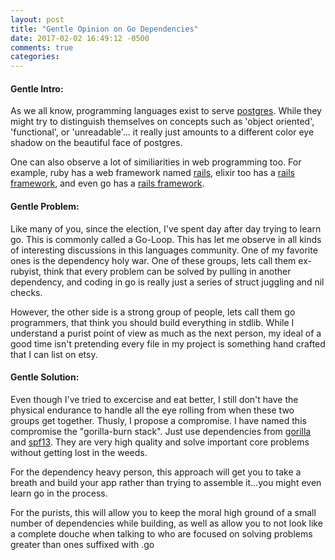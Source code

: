 ```yaml
---
layout: post
title: "Gentle Opinion on Go Dependencies"
date: 2017-02-02 16:49:12 -0500
comments: true
categories:
---
```


#### Gentle Intro:

As we all know, programming languages exist to serve [postgres](https://www.postgresql.org/). While they might try to distinguish themselves on concepts such as 'object oriented', 'functional', or 'unreadable'... it really just amounts to a different color eye shadow on the beautiful face of postgres.  
  
One can also observe a lot of similiarities in web programming too. For example, ruby has a web framework named [rails](http://rubyonrails.org/), elixir too has a [rails framework](http://www.phoenixframework.org/), and even go has a [rails framework](http://gobuffalo.io/).  

#### Gentle Problem:
    
Like many of you, since the election, I've spent day after day trying to learn go. This is commonly called a Go-Loop. This has let me observe in all kinds of interesting discussions in this languages community. One of my favorite ones is the dependency holy war. One of these groups, lets call them ex-rubyist, think that every problem can be solved by pulling in another dependency, and coding in go is really just a series of struct juggling and nil checks.  
  
However, the other side is a strong group of people, lets call them go programmers,  that think you should build everything in stdlib. While I understand a purist point of view as much as the next person, my ideal of a good time isn't pretending every file in my project is something hand crafted that I can list on etsy.

#### Gentle Solution:
  
Even though I've tried to excercise and eat better, I still don't have the physical endurance to handle all the eye rolling from when these two groups get together. Thusly, I propose a compromise. I have named this compromise the "gorilla-burn stack". Just use dependencies from [gorilla](http://www.gorillatoolkit.org/) and [spf13](https://github.com/spf13). They are very high quality and solve important core problems without getting lost in the weeds.  
  
For the dependency heavy person, this approach will get you to take a breath and build your app rather than trying to assemble it...you might even learn go in the process.
  
For the purists, this will allow you to keep the moral high ground of a small number of dependencies while building, as well as allow you to not look like a complete douche when talking to who are focused on solving problems greater than ones suffixed with .go

